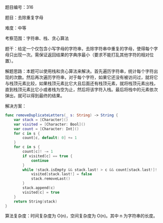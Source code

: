 题目编号：316

题目：去除重复字母

难度：中等

考察范围：字符串、栈、贪心算法

题干：给定一个仅包含小写字母的字符串，去除字符串中重复的字母，使得每个字母只出现一次。需保证返回结果的字典序最小（要求不能打乱其他字符的相对位置）。

解题思路：本题可以使用栈和贪心算法来解决。首先遍历字符串，统计每个字符出现的次数。然后再次遍历字符串，对于每个字符，如果它还没有被访问过，就将它与栈顶元素比较，如果栈顶元素比它大且后面还有栈顶元素，就将栈顶元素出栈，直到栈顶元素比它小或者栈为空为止，然后将该字符入栈。最后将栈中的元素依次弹出，就可以得到最终的结果。

解决方案：

```swift
func removeDuplicateLetters(_ s: String) -> String {
    var stack = [Character]()
    var visited = [Character: Bool]()
    var count = [Character: Int]()
    for c in s {
        count[c, default: 0] += 1
    }
    for c in s {
        count[c]! -= 1
        if visited[c] == true {
            continue
        }
        while !stack.isEmpty && stack.last! > c && count[stack.last!]! > 0 {
            visited[stack.last!] = false
            stack.removeLast()
        }
        stack.append(c)
        visited[c] = true
    }
    return String(stack)
}
```

算法复杂度：时间复杂度为 O(n)，空间复杂度为 O(n)。其中 n 为字符串的长度。